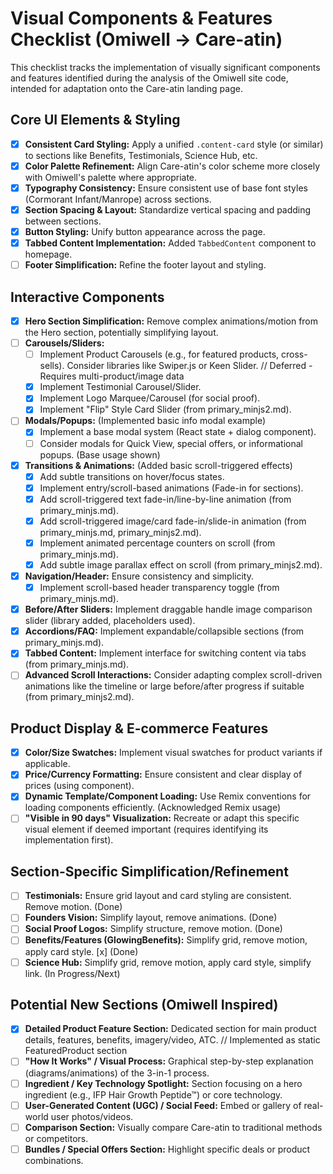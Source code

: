 # Visual Components & Features Checklist (Omiwell -> Care-atin)

This checklist tracks the implementation of visually significant components and features identified during the analysis of the Omiwell site code, intended for adaptation onto the Care-atin landing page.

## Core UI Elements & Styling

-   [x] **Consistent Card Styling:** Apply a unified `.content-card` style (or similar) to sections like Benefits, Testimonials, Science Hub, etc.
-   [x] **Color Palette Refinement:** Align Care-atin's color scheme more closely with Omiwell's palette where appropriate.
-   [x] **Typography Consistency:** Ensure consistent use of base font styles (Cormorant Infant/Manrope) across sections.
-   [x] **Section Spacing & Layout:** Standardize vertical spacing and padding between sections.
-   [x] **Button Styling:** Unify button appearance across the page.
-   [x] **Tabbed Content Implementation:** Added `TabbedContent` component to homepage.
-   [ ] **Footer Simplification:** Refine the footer layout and styling.

## Interactive Components

-   [x] **Hero Section Simplification:** Remove complex animations/motion from the Hero section, potentially simplifying layout.
-   [ ] **Carousels/Sliders:**
    -   [ ] Implement Product Carousels (e.g., for featured products, cross-sells). Consider libraries like Swiper.js or Keen Slider. // Deferred - Requires multi-product/image data
    -   [x] Implement Testimonial Carousel/Slider.
    -   [x] Implement Logo Marquee/Carousel (for social proof).
    -   [x] Implement "Flip" Style Card Slider (from primary_minjs2.md).
-   [ ] **Modals/Popups:** (Implemented basic info modal example)
    -   [x] Implement a base modal system (React state + dialog component).
    -   [ ] Consider modals for Quick View, special offers, or informational popups. (Base usage shown)
-   [x] **Transitions & Animations:** (Added basic scroll-triggered effects)
    -   [x] Add subtle transitions on hover/focus states.
    -   [x] Implement entry/scroll-based animations (Fade-in for sections).
    -   [x] Add scroll-triggered text fade-in/line-by-line animation (from primary_minjs.md).
    -   [x] Add scroll-triggered image/card fade-in/slide-in animation (from primary_minjs.md, primary_minjs2.md).
    -   [x] Implement animated percentage counters on scroll (from primary_minjs.md).
    -   [x] Add subtle image parallax effect on scroll (from primary_minjs2.md).
-   [x] **Navigation/Header:** Ensure consistency and simplicity.
    -   [x] Implement scroll-based header transparency toggle (from primary_minjs.md).
-   [x] **Before/After Sliders:** Implement draggable handle image comparison slider (library added, placeholders used).
-   [x] **Accordions/FAQ:** Implement expandable/collapsible sections (from primary_minjs.md).
-   [x] **Tabbed Content:** Implement interface for switching content via tabs (from primary_minjs.md).
-   [ ] **Advanced Scroll Interactions:** Consider adapting complex scroll-driven animations like the timeline or large before/after progress if suitable (from primary_minjs2.md).

## Product Display & E-commerce Features

-   [x] **Color/Size Swatches:** Implement visual swatches for product variants if applicable.
-   [x] **Price/Currency Formatting:** Ensure consistent and clear display of prices (using <Money> component).
-   [x] **Dynamic Template/Component Loading:** Use Remix conventions for loading components efficiently. (Acknowledged Remix usage)
-   [ ] **"Visible in 90 days" Visualization:** Recreate or adapt this specific visual element if deemed important (requires identifying its implementation first).

## Section-Specific Simplification/Refinement

-   [ ] **Testimonials:** Ensure grid layout and card styling are consistent. Remove motion. (Done)
-   [ ] **Founders Vision:** Simplify layout, remove animations. (Done)
-   [ ] **Social Proof Logos:** Simplify structure, remove motion. (Done)
-   [ ] **Benefits/Features (GlowingBenefits):** Simplify grid, remove motion, apply card style. [x] (Done)
-   [ ] **Science Hub:** Simplify grid, remove motion, apply card style, simplify link. (In Progress/Next) 

## Potential New Sections (Omiwell Inspired)

-   [x] **Detailed Product Feature Section:** Dedicated section for main product details, features, benefits, imagery/video, ATC. // Implemented as static FeaturedProduct section
-   [ ] **"How It Works" / Visual Process:** Graphical step-by-step explanation (diagrams/animations) of the 3-in-1 process.
-   [ ] **Ingredient / Key Technology Spotlight:** Section focusing on a hero ingredient (e.g., IFP Hair Growth Peptide™) or core technology.
-   [ ] **User-Generated Content (UGC) / Social Feed:** Embed or gallery of real-world user photos/videos.
-   [ ] **Comparison Section:** Visually compare Care-atin to traditional methods or competitors.
-   [ ] **Bundles / Special Offers Section:** Highlight specific deals or product combinations. 